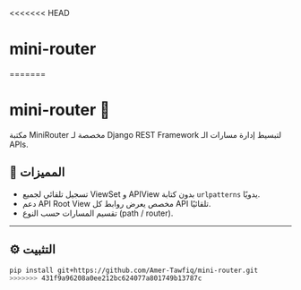 <<<<<<< HEAD
# mini-router
=======
# mini-router 🔀

مكتبة MiniRouter مخصصة لـ Django REST Framework لتبسيط إدارة مسارات الـ APIs.

## 🚀 المميزات
- تسجيل تلقائي لجميع ViewSet و APIView بدون كتابة `urlpatterns` يدويًا.
- دعم API Root View مخصص يعرض روابط كل API تلقائيًا.
- تقسيم المسارات حسب النوع (path / router).

---

## ⚙️ التثبيت

```bash
pip install git+https://github.com/Amer-Tawfiq/mini-router.git
>>>>>>> 431f9a96208a0ee212bc624077a801749b13787c
